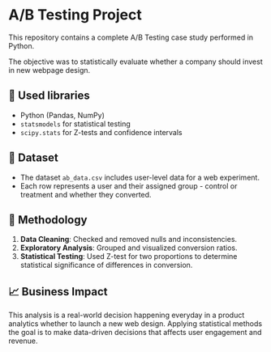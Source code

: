 # A/B Testing Project

This repository contains a complete A/B Testing case study performed in Python. 

The objective was to statistically evaluate whether a company should invest in new webpage design.

## 🔧 Used libraries
- Python (Pandas, NumPy)
- `statsmodels` for statistical testing
- `scipy.stats` for Z-tests and confidence intervals

## 📂 Dataset
- The dataset `ab_data.csv` includes user-level data for a web experiment.
- Each row represents a user and their assigned group - control or treatment and whether they converted.

## 🧪 Methodology
1. **Data Cleaning**: Checked and removed nulls and inconsistencies.
2. **Exploratory Analysis**: Grouped and visualized conversion ratios.
3. **Statistical Testing**: Used Z-test for two proportions to determine statistical significance of differences in conversion.

## 📈 Business Impact
This analysis is a real-world decision happening everyday in a product analytics whether to launch a new web design. Applying statistical methods the goal is to make data-driven decisions that affects user engagement and revenue.
